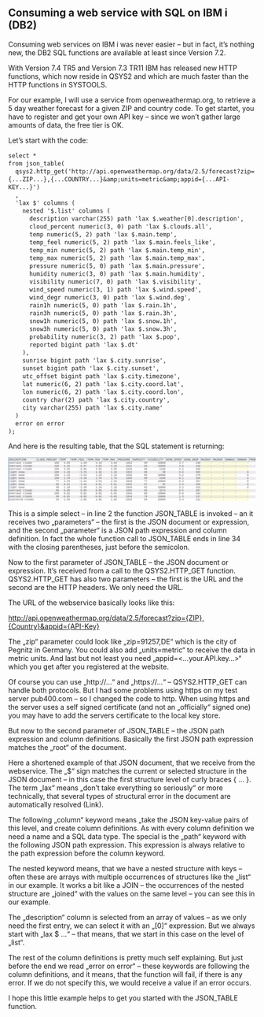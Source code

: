 ## Consuming a web service with SQL on IBM i (DB2)

Consuming web services on IBM i was never easier – but in fact, it’s nothing new, 
the DB2 SQL functions are available at least since Version 7.2.

With Version 7.4 TR5 and Version 7.3 TR11 IBM has released new HTTP functions, which 
now reside in QSYS2 and which are much faster than the HTTP functions in SYSTOOLS. 

For our example, I will use a service from openweathermap.org, to retrieve a 5 day 
weather forecast for a given ZIP and country code. To get startet, you have to 
register and get your own API key – since we won’t gather large amounts of data, 
the free tier is OK.

Let’s start with the code:

```tsql
select *
from json_table(
  qsys2.http_get('http://api.openweathermap.org/data/2.5/forecast?zip={...ZIP...},{...COUNTRY...}&amp;units=metric&amp;appid={...API-KEY...}')
  ,
  'lax $' columns (
    nested '$.list' columns (
      description varchar(255) path 'lax $.weather[0].description',
      cloud_percent numeric(3, 0) path 'lax $.clouds.all',
      temp numeric(5, 2) path 'lax $.main.temp',
      temp_feel numeric(5, 2) path 'lax $.main.feels_like',
      temp_min numeric(5, 2) path 'lax $.main.temp_min',
      temp_max numeric(5, 2) path 'lax $.main.temp_max',
      pressure numeric(5, 0) path 'lax $.main.pressure',
      humidity numeric(3, 0) path 'lax $.main.humidity',
      visibility numeric(7, 0) path 'lax $.visibility',
      wind_speed numeric(3, 1) path 'lax $.wind.speed',
      wind_degr numeric(3, 0) path 'lax $.wind.deg',
      rain1h numeric(5, 0) path 'lax $.rain.1h',
      rain3h numeric(5, 0) path 'lax $.rain.3h',
      snow1h numeric(5, 0) path 'lax $.snow.1h',
      snow3h numeric(5, 0) path 'lax $.snow.3h',
      probability numeric(3, 2) path 'lax $.pop',
      reported bigint path 'lax $.dt'
    ),
    sunrise bigint path 'lax $.city.sunrise',
    sunset bigint path 'lax $.city.sunset',
    utc_offset bigint path 'lax $.city.timezone',
    lat numeric(6, 2) path 'lax $.city.coord.lat',
    lon numeric(6, 2) path 'lax $.city.coord.lon',
    country char(2) path 'lax $.city.country',
    city varchar(255) path 'lax $.city.name'
  )
  error on error
);
```

And here is the resulting table, that the SQL statement is returning:

![SQL result table](/_img/2021-08-19-result-table.jpeg "SQL result table")

This is a simple select – in line 2 the function JSON_TABLE is invoked – an it 
receives two „parameters“ – the first is the JSON document or expression, and 
the second „parameter“ is a JSON path expression and column definition. 
In fact the whole function call to JSON_TABLE ends in line 34 with the closing 
parentheses, just before the semicolon.

Now to the first parameter of JSON_TABLE – the JSON document or expression. 
It’s received from a call to the QSYS2.HTTP_GET function. QSYS2.HTTP_GET has also 
two parameters – the first is the URL and the second are the HTTP headers. 
We only need the URL.

The URL of the webservice basically looks like this:

http://api.openweathermap.org/data/2.5/forecast?zip={ZIP},{Country}&appid={API-Key}

The „zip“ parameter could look like „zip=91257,DE“ which is the city of Pegnitz 
in Germany. You could also add „units=metric“ to receive the data in metric units. 
And last but not least you need „appid=<…your.API.key…>“ which you get after you 
registered at the website.

Of course you can use „http://…“ and „https://…“ – QSYS2.HTTP_GET can handle both 
protocols. But I had some problems using https on my test server pub400.com – 
so I changed the code to http. When using https and the server uses a self signed 
certificate (and not an „officially“ signed one) you may have to add the servers 
certificate to the local key store.

But now to the second parameter of JSON_TABLE – the JSON path expression and column 
definitions. Basically the first JSON path expression matches the „root“ of the 
document.

Here a shortened example of that JSON document, that we receive from the webservice.
The „$“ sign matches the current or selected structure in the JSON document – in 
this case the first structure level of curly braces { … }. The term „lax“ means 
„don’t take everything so seriously“ or more technically, that several types of 
structural error in the document are automatically resolved (Link).

The following „column“ keyword means „take the JSON key-value pairs of this level, 
and create column definitions. As with every column definition we need a name and 
a SQL data type. The special is the „path“ keyword with the following JSON path 
expression. This expression is always relative to the path expression before the 
column keyword.

The nested keyword means, that we have a nested structure with keys – often these 
are arrays with multiple occurrences of structures like the „list“ in our example. 
It works a bit like a JOIN – the occurrences of the nested structure are „joined“ 
with the values on the same level – you can see this in our example.

The „description“ column is selected from an array of values – as we only need the 
first entry, we can select it with an „[0]“ expression. But we always start with 
„lax $ …“ – that means, that we start in this case on the level of „list“.

The rest of the column definitions is pretty much self explaining. But just before 
the end we read „error on error“ – these keywords are following the column 
definitions, and it means, that the function will fail, if there is any error. 
If we do not specify this, we would receive a <NULL> value if an error occurs.

I hope this little example helps to get you started with the JSON_TABLE function.
